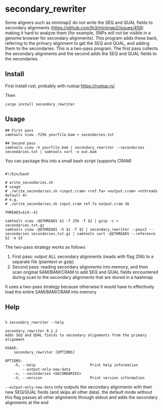# secondary_rewriter

Some aligners such as minimap2 do not write the SEQ and QUAL fields to
secondary alignments (https://github.com/lh3/minimap2/issues/458) making it
hard to analyze them (for example, SNPs will not be visible in a genome browser
for secondary alignments). This program adds these back, referring to the
primary alignment to get the SEQ and QUAL, and adding them to the secondaries.
This is a two-pass program. The first pass collects the secondary alignments
and the second adds the SEQ and QUAL fields to the secondaries.

## Install

First install rust, probably with rustup https://rustup.rs/

Then

```
cargo install secondary_rewriter
```

## Usage

```
## First pass
samtools view -f256 yourfile.bam > secondaries.txt

## Second pass
samtools view -h yourfile.bam | secondary_rewriter --secondaries secondaries.txt | samtools sort -o out.bam

```

You can package this into a small bash script (supports CRAM)

```

#!/bin/bash

# write_secondaries.sh
# usage
# ./write_secondaries.sh <input.cram> <ref.fa> <output.cram> <nthreads default 4>
# e.g.
# ./write_secondaries.sh input.cram ref.fa output.cram 16

THREADS=${4:-4}

samtools view -@$THREADS $1 -f 256 -T $2 | gzip -c > secondaries.txt.gz
samtools view -@$THREADS -h $1 -T $2 | secondary_rewriter --pass2 --secondaries secondaries.txt.gz | samtools sort -@$THREADS --reference $2 -o $3

```

The two-pass strategy works as follows

1. First pass: output ALL secondary alignments (reads with flag 256) to a
   separate file (plaintext or gzip)
2. Second pass: reading secondary alignments into memory, and then scan
   original SAM/BAM/CRAM to add SEQ and QUAL fields encountered during scan to
   the secondary alignments that are stored in a hashmap

It uses a two-pass strategy because otherwise it would have to effectively load
the entire SAM/BAM/CRAM into memory

## Help

```

% secondary_rewriter --help

secondary_rewriter 0.1.2
Adds SEQ and QUAL fields to secondary alignments from the primary alignment

USAGE:
    secondary_rewriter [OPTIONS]

OPTIONS:
    -h, --help                         Print help information
        --output-only-new-data
    -s, --secondaries <SECONDARIES>
    -V, --version                      Print version information

```

`--output-only-new-data` only outputs the secondary alignments with their new
SEQ/QUAL fields (and skips all other data). the default mode without this flag
passes all other alignments through stdout and adds the secondary alignments at
the end
